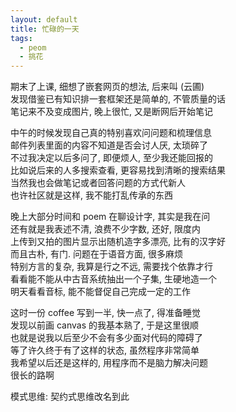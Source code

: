 ```yaml
---
layout: default
title: 忙碌的一天
tags:
  - peom
  - 挑花
---
```

  
期末了上课, 细想了嵌套网页的想法, 后来叫 (云圃)  
发现借鉴已有知识排一套框架还是简单的, 不管质量的话  
笔记来不及变成图片, 晚上很忙, 又是断网后开始笔记  
  
中午的时候发现自己真的特别喜欢问问题和梳理信息  
邮件列表里面的内容不知道是否会讨人厌, 太琐碎了  
不过我决定以后多问了, 即便烦人, 至少我还能回报的  
比如说后来的人多搜索查看, 更容易找到清晰的搜索结果  
当然我也会做笔记或者回答问题的方式代新人  
也许社区就是这样, 我不能打乱传承的东西  
  
晚上大部分时间和 poem 在聊设计字, 其实是我在问  
还有就是我表述不清, 浪费不少字数, 还好, 限度内  
上传到又拍的图片显示出随机造字多漂亮, 比有的汉字好  
而且古朴, 有门. 问题在于语音方面, 很多麻烦  
特别方言的复杂, 我算是行之不远, 需要找个依靠才行  
看看能不能从中古音系统抽出一个子集, 生硬地造一个  
明天看看音标, 能不能督促自己完成一定的工作  
  
这时一份 coffee 写到一半, 快一点了, 得准备睡觉  
发现以前画 canvas 的我基本熟了, 于是这里很顺  
也就是说我以后至少不会有多少面对代码的障碍了  
等了许久终于有了这样的状态, 虽然程序非常简单  
我希望以后还是这样的, 用程序而不是脑力解决问题  
很长的路啊  
  
模式思维: 契约式思维改名到此  

